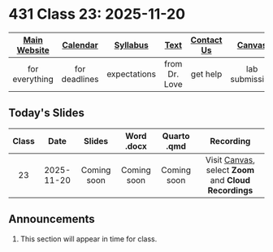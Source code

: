 # 431 Class 23: 2025-11-20

[Main Website](https://thomaselove.github.io/431-2025/) | [Calendar](https://thomaselove.github.io/431-2025/calendar.html) | [Syllabus](https://thomaselove.github.io/431-syllabus-2025/) | [Text](https://thomaselove.github.io/431-book/) | [Contact Us](https://thomaselove.github.io/431-2025/contact.html) | [Canvas](https://canvas.case.edu) | [Data and Code](https://github.com/THOMASELOVE/431-data)
:-----------: | :--------------: | :----------: | :---------: | :-------------: | :-----------: | :------------:
for everything | for deadlines | expectations | from Dr. Love | get help | lab submission | for downloads

## Today's Slides

Class | Date | Slides | Word .docx | Quarto .qmd | Recording
:---: | :--------: | :------: | :------: | :------: | :-------------:
23 | 2025-11-20 | Coming soon | Coming soon | Coming soon | Visit [Canvas](https://canvas.case.edu/), select **Zoom** and **Cloud Recordings**

<!-- 

23 | 2025-11-20 | **[Slides 23](https://thomaselove.github.io/431-slides-2025/class23.html)** | **[Word 23](https://thomaselove.github.io/431-slides-2025/class23w.docx)** | **[Code 23](https://github.com/THOMASELOVE/431-slides-2025/blob/main/class23.qmd)** | Visit [Canvas](https://canvas.case.edu/), select **Zoom** and **Cloud Recordings**

-->

## Announcements

1. This section will appear in time for class. 
